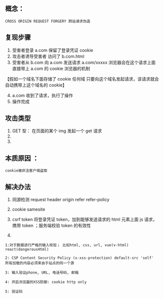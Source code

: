 ## 概念：

`CROSS ORIGIN REQUEST FORGERY 跨站请求伪造`

## 复现步骤

1. 受害者登录 a.com 保留了登录凭证 cookie
2. 攻击者诱导受害者 访问了 b.com.html
3. 受害者从 b.com 向 a.com 发送请求 a.com/xxxxx 浏览器会在这个请求上面直接带上 a.com 的 cookie 浏览器的机制

【假如一个域名下面存储了 cookie 任何域 只要向这个域名发起请求，该请求就会自动携带上这个域名的 cookie】

4. a.com 收到了请求，执行了操作
5. 操作完成

## 攻击类型

1. GET 型： 在页面的某个 img 发起一个 get 请求
2.
3.

## 本质原因 ：

`cookie被非法客户端盗取`

## 解决办法

1. 同源检测 request header origin refer refer-policy

2. cookie samesite
3. csrf token 将登录凭证 token，加到能够发送请求的 html 元素上面 js 请求，携带 token ；服务端校验 token 的有效性
4.

`1:对于数据进行严格的输入校验； 比如html, css, url, vue(v-html) react(dangerousHtml)`

`2: CSP Content Security Policy (x-xss-protection) default-src 'self' 所有加载的内容必须来自于站点的同一个源 `

`3: 输入验证phone, URL, 电话号码, 邮箱`

`4: 开启浏览器的XSS防御: cookie http only`

`5: 验证码`
